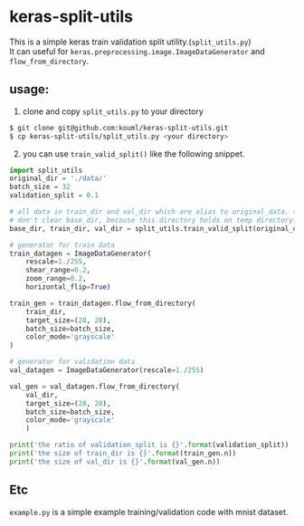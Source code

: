 # keras-split-utils
This is a simple keras train validation split utility.(`split_utils.py`)  
It can useful for `keras.preprocessing.image.ImageDataGenerator` and `flow_from_directory`.

## usage:
1. clone and copy `split_utils.py` to your directory

``` bash
$ git clone git@github.com:kouml/keras-split-utils.git
$ cp keras-split-utils/split_utils.py <your directory>
```

2. you can use `train_valid_split()` like the following snippet.

``` python
import split_utils
original_dir = './data/'
batch_size = 32
validation_split = 0.1

# all data in train_dir and val_dir which are alias to original_data. (both dir is temporary directory)
# don't clear base_dir, because this directory holds on temp directory.
base_dir, train_dir, val_dir = split_utils.train_valid_split(original_dir, validation_split, seed=1)

# generator for train data
train_datagen = ImageDataGenerator(
    rescale=1./255,
    shear_range=0.2,
    zoom_range=0.2,
    horizontal_flip=True)

train_gen = train_datagen.flow_from_directory(
    train_dir,
    target_size=(28, 28),
    batch_size=batch_size,
    color_mode='grayscale'
)

# generator for validation data
val_datagen = ImageDataGenerator(rescale=1./255)

val_gen = val_datagen.flow_from_directory(
    val_dir,
    target_size=(28, 28),
    batch_size=batch_size,
    color_mode='grayscale'
    )

print('the ratio of validation_split is {}'.format(validation_split))
print('the size of train_dir is {}'.format(train_gen.n))
print('the size of val_dir is {}'.format(val_gen.n))
```

## Etc
`example.py` is a simple example training/validation code with mnist dataset.